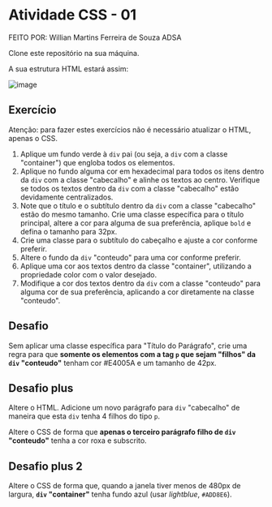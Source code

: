 # Atividade CSS - 01

FEITO POR: Willian Martins Ferreira de Souza ADSA

Clone este repositório na sua máquina.

A sua estrutura HTML estará assim:

![image](https://github.com/user-attachments/assets/5d9328b2-fbaa-452b-b3eb-e1ef41eb7c65)


## Exercício

Atenção: para fazer estes exercícios não é necessário atualizar o HTML, apenas o CSS.

1. Aplique um fundo verde à <code>div</code> pai (ou seja, a <code>div</code> com a classe "container") que engloba todos os elementos.
1. Aplique no fundo alguma cor em hexadecimal para todos os itens dentro da <code>div</code> com a classe "cabecalho" e alinhe os textos ao centro. Verifique se todos os textos dentro da <code>div</code> com a classe "cabecalho" estão devidamente centralizados.
1. Note que o título e o subtítulo dentro da <code>div</code> com a classe "cabecalho" estão do mesmo tamanho. Crie uma classe específica para o título principal, altere a cor para alguma de sua preferência, aplique <code>bold</code> e defina o tamanho para 32px.
1. Crie uma classe para o subtítulo do cabeçalho e ajuste a cor conforme preferir.
1. Altere o fundo da <code>div</code> "conteudo" para uma cor conforme preferir.
1. Aplique uma cor aos textos dentro da classe "container", utilizando a propriedade color com o valor desejado.
1. Modifique a cor dos textos dentro da <code>div</code> com a classe "conteudo" para alguma cor de sua preferência, aplicando a cor diretamente na classe "conteudo".

## Desafio

Sem aplicar uma classe específica para "Título do Parágrafo", crie uma regra para que **somente os elementos com a tag <code>p</code> que sejam "filhos" da <code>div</code> "conteudo"** tenham cor #E4005A e um tamanho de 42px.

## Desafio plus

Altere o HTML. Adicione um novo parágrafo para <code>div</code> "cabecalho" de maneira que esta <code>div</code> tenha 4 filhos do tipo <code>p</code>.

Altere o CSS de forma que **apenas o terceiro parágrafo filho de <code>div</code> "conteudo"** tenha a cor roxa e subscrito.

## Desafio plus 2

Altere o CSS de forma que, quando a janela tiver menos de 480px de largura, **<code>div</code> "container"** tenha fundo azul (usar *lightblue*, <code>#ADD8E6</code>).






